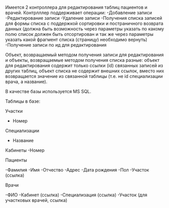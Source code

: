 Имеется 2 контроллера для редактирования таблиц пациентов и врачей.
Контрлллер  поддерживает операции:
-Добавление записи
-Редактирование записи
-Удаление записи
-Получения списка записей для формы списка с поддержкой сортировки и постраничного возврата данных (должна быть возможность через параметры указать по какому полю список должен быть отсортирован и так же через параметры указать какой фрагмент списка (страницу) необходимо вернуть)
-Получение записи по ид для редактирования

Объект, возвращаемый методом получения записи для редактирования и объекты, возвращаемые методом получения списка  разные:
объект для редактирования содержит только ссылки (id) связанных записей из других таблиц,
объект списка не  содержит внешних ссылок, вместо них возвращается значение из связанной таблицы (т.е. не id специализации врача, а название).

В качестве базы  используется MS SQL.

Таблицы в базе:

Участки
- Номер
  
Специализации
- Название
  
Кабинеты 
-Номер

Пациенты

-Фамилия
-Имя
-Отчество
-Адрес
-Дата рождения
-Пол
-Участок (ссылка)

Врачи

-ФИО
-Кабинет (ссылка)
-Специализация (ссылка)
-Участок (для участковых врачей, ссылка)
